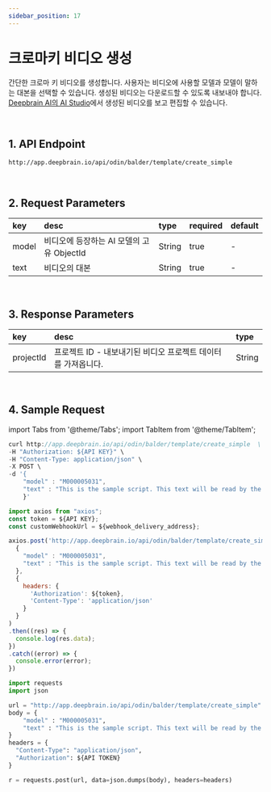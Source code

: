 ```yaml
---
sidebar_position: 17
---
```


# 크로마키 비디오 생성

간단한 크로마 키 비디오를 생성합니다. 사용자는 비디오에 사용할 모델과 모델이 말하는 대본을 선택할 수 있습니다. 생성된 비디오는 다운로드할 수 있도록 내보내야 합니다. [Deepbrain AI의 AI Studio](https://app.deepbrain.io)에서 생성된 비디오를 보고 편집할 수 있습니다.

<br/>

## 1. API Endpoint

```http
http://app.deepbrain.io/api/odin/balder/template/create_simple
```

<br/>

## 2. Request Parameters

|key|desc|type|required|default|
|:---|:---|:---|:---|:---|
|model|비디오에 등장하는 AI 모델의 고유 ObjectId|String|true|-|
|text|비디오의 대본|String|true|-|

<br/>

## 3. Response Parameters

|key|desc|type|
|:---|:---|:---|
|projectId|프로젝트 ID - 내보내기된 비디오 프로젝트 데이터를 가져옵니다.|String|

<br/>


## 4. Sample Request

import Tabs from '@theme/Tabs';
import TabItem from '@theme/TabItem';

<Tabs>
<TabItem value="curl" label="cURL">

```js
curl http://app.deepbrain.io/api/odin/balder/template/create_simple  \
-H "Authorization: ${API KEY}" \
-H "Content-Type: application/json" \
-X POST \
-d '{
    "model" : "M000005031",
    "text" : "This is the sample script. This text will be read by the AI Model in the video."
    }'
```

</TabItem>
<TabItem value="js" label="Node.js">

```js
import axios from "axios";
const token = ${API KEY};
const customWebhookUrl = ${webhook_delivery_address};

axios.post('http://app.deepbrain.io/api/odin/balder/template/create_simple', 
  {
    "model" : "M000005031",
    "text" : "This is the sample script. This text will be read by the AI Model in the video."
  }, 
  {
    headers: {
      'Authorization': ${token},
      'Content-Type': 'application/json'
    }
  }
)
.then((res) => {
  console.log(res.data);
})
.catch((error) => {
  console.error(error);
})
```

</TabItem>
<TabItem value="py" label="Python">

```py
import requests
import json

url = "http://app.deepbrain.io/api/odin/balder/template/create_simple"
body = {
    "model" : "M000005031",
    "text" : "This is the sample script. This text will be read by the AI Model in the video."
}
headers = {
  "Content-Type": "application/json",
  "Authorization": ${API TOKEN}
}

r = requests.post(url, data=json.dumps(body), headers=headers)
```

</TabItem>
</Tabs>